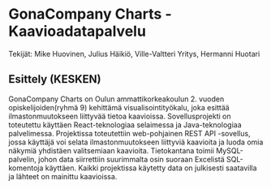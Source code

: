 GonaCompany Charts - Kaavioadatapalvelu
=======================================

Tekijät: Mike Huovinen, Julius Häikiö, Ville-Valtteri Yritys, Hermanni Huotari

Esittely (KESKEN)
--------
GonaCompany Charts on Oulun ammattikorkeakoulun 2. vuoden opiskelijoiden(ryhmä 9) kehittämä visualisointityökalu, joka esittää ilmastonmuutokseen liittyvää tietoa kaavioissa. Sovellusprojekti on toteutettu käyttäen React-teknologiaa selaimessa ja Java-teknologiaa palvelimessa. Projektissa toteutettiin web-pohjainen REST API -sovellus, jossa käyttäjä voi selata ilmastonmuutokseen liittyviä kaavioita ja luoda omia näkymiä yhdistäen valitsemiaan kaavioita. Tietokantana toimii MySQL-palvelin, johon data siirrettiin suurimmalta osin suoraan Excelistä SQL-komentoja käyttäen. Kaikki projektissa käytetty data on julkisesti saatavilla ja lähteet on mainittu kaavioissa.
